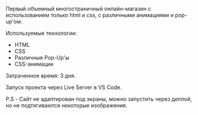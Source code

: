 Первый объемный многостраничный онлайн-магазин с использованием только html и css, с различными анимациями и pop-up'ом. 

Используемые технологии:
- HTML
- CSS
- Различные Pop-Up'ы
- CSS-анимации

Затраченное время: 3 дня.

Запуск проекта через Live Server в VS Code. 

P.S - Сайт не адаптирован под экраны, можно запустить через деплой, но не подтягиваются некоторые изображения.
